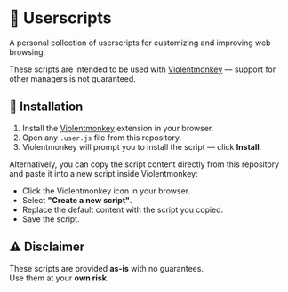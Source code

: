 # 🧩 Userscripts

A personal collection of userscripts for customizing and improving web browsing.

These scripts are intended to be used with [Violentmonkey](https://violentmonkey.github.io/) — support for other managers is not guaranteed.

## 🚀 Installation

1. Install the [Violentmonkey](https://violentmonkey.github.io/) extension in your browser.
2. Open any `.user.js` file from this repository.
3. Violentmonkey will prompt you to install the script — click **Install**.

Alternatively, you can copy the script content directly from this repository and paste it into a new script inside Violentmonkey:
- Click the Violentmonkey icon in your browser.
- Select **"Create a new script"**.
- Replace the default content with the script you copied.
- Save the script.

## ⚠️ Disclaimer

These scripts are provided **as-is** with no guarantees.  
Use them at your **own risk**.
